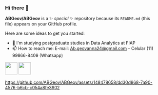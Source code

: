 ### Hi there 👋

**ABGeov/ABGeov** is a ✨ _special_ ✨ repository because its `README.md` (this file) appears on your GitHub profile.

Here are some ideas to get you started:


- 🌱 I'm studying postgraduate studies in Data Analytics at FIAP
- 📫 How to reach me: E-mail: Ab.geovanna24@gmail.com - Celular (11) 99866-8409 (Whatsapp)


<img loading="lazy" src="https://cdn.jsdelivr.net/gh/devicons/devicon/icons/java/java-original.svg" width="40" height="40"/> <img loading="lazy" src="https://cdn.jsdelivr.net/gh/devicons/devicon/icons/linux/linux-original.svg" width="40" height="40"/>

          
          
https://github.com/ABGeov/ABGeov/assets/148478658/dd30d868-7a90-4576-b6cb-c054a8fe3902



